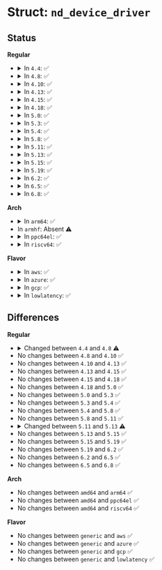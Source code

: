 # Struct: <code>nd_device_driver</code>

## Status
<b>Regular</b>
<ul>
<li>
<details>
<summary>In <code>4.4</code>: ✅</summary>

```c
struct nd_device_driver {
    struct device_driver drv;
    long unsigned int type;
    int (*probe)(struct device *);
    int (*remove)(struct device *);
};
```
</details>
</li>
<li>
<details>
<summary>In <code>4.8</code>: ✅</summary>

```c
struct nd_device_driver {
    struct device_driver drv;
    long unsigned int type;
    int (*probe)(struct device *);
    int (*remove)(struct device *);
    void (*shutdown)(struct device *);
    void (*notify)(struct device *, enum nvdimm_event);
};
```
</details>
</li>
<li>
<details>
<summary>In <code>4.10</code>: ✅</summary>

```c
struct nd_device_driver {
    struct device_driver drv;
    long unsigned int type;
    int (*probe)(struct device *);
    int (*remove)(struct device *);
    void (*shutdown)(struct device *);
    void (*notify)(struct device *, enum nvdimm_event);
};
```
</details>
</li>
<li>
<details>
<summary>In <code>4.13</code>: ✅</summary>

```c
struct nd_device_driver {
    struct device_driver drv;
    long unsigned int type;
    int (*probe)(struct device *);
    int (*remove)(struct device *);
    void (*shutdown)(struct device *);
    void (*notify)(struct device *, enum nvdimm_event);
};
```
</details>
</li>
<li>
<details>
<summary>In <code>4.15</code>: ✅</summary>

```c
struct nd_device_driver {
    struct device_driver drv;
    long unsigned int type;
    int (*probe)(struct device *);
    int (*remove)(struct device *);
    void (*shutdown)(struct device *);
    void (*notify)(struct device *, enum nvdimm_event);
};
```
</details>
</li>
<li>
<details>
<summary>In <code>4.18</code>: ✅</summary>

```c
struct nd_device_driver {
    struct device_driver drv;
    long unsigned int type;
    int (*probe)(struct device *);
    int (*remove)(struct device *);
    void (*shutdown)(struct device *);
    void (*notify)(struct device *, enum nvdimm_event);
};
```
</details>
</li>
<li>
<details>
<summary>In <code>5.0</code>: ✅</summary>

```c
struct nd_device_driver {
    struct device_driver drv;
    long unsigned int type;
    int (*probe)(struct device *);
    int (*remove)(struct device *);
    void (*shutdown)(struct device *);
    void (*notify)(struct device *, enum nvdimm_event);
};
```
</details>
</li>
<li>
<details>
<summary>In <code>5.3</code>: ✅</summary>

```c
struct nd_device_driver {
    struct device_driver drv;
    long unsigned int type;
    int (*probe)(struct device *);
    int (*remove)(struct device *);
    void (*shutdown)(struct device *);
    void (*notify)(struct device *, enum nvdimm_event);
};
```
</details>
</li>
<li>
<details>
<summary>In <code>5.4</code>: ✅</summary>

```c
struct nd_device_driver {
    struct device_driver drv;
    long unsigned int type;
    int (*probe)(struct device *);
    int (*remove)(struct device *);
    void (*shutdown)(struct device *);
    void (*notify)(struct device *, enum nvdimm_event);
};
```
</details>
</li>
<li>
<details>
<summary>In <code>5.8</code>: ✅</summary>

```c
struct nd_device_driver {
    struct device_driver drv;
    long unsigned int type;
    int (*probe)(struct device *);
    int (*remove)(struct device *);
    void (*shutdown)(struct device *);
    void (*notify)(struct device *, enum nvdimm_event);
};
```
</details>
</li>
<li>
<details>
<summary>In <code>5.11</code>: ✅</summary>

```c
struct nd_device_driver {
    struct device_driver drv;
    long unsigned int type;
    int (*probe)(struct device *);
    int (*remove)(struct device *);
    void (*shutdown)(struct device *);
    void (*notify)(struct device *, enum nvdimm_event);
};
```
</details>
</li>
<li>
<details>
<summary>In <code>5.13</code>: ✅</summary>

```c
struct nd_device_driver {
    struct device_driver drv;
    long unsigned int type;
    int (*probe)(struct device *);
    void (*remove)(struct device *);
    void (*shutdown)(struct device *);
    void (*notify)(struct device *, enum nvdimm_event);
};
```
</details>
</li>
<li>
<details>
<summary>In <code>5.15</code>: ✅</summary>

```c
struct nd_device_driver {
    struct device_driver drv;
    long unsigned int type;
    int (*probe)(struct device *);
    void (*remove)(struct device *);
    void (*shutdown)(struct device *);
    void (*notify)(struct device *, enum nvdimm_event);
};
```
</details>
</li>
<li>
<details>
<summary>In <code>5.19</code>: ✅</summary>

```c
struct nd_device_driver {
    struct device_driver drv;
    long unsigned int type;
    int (*probe)(struct device *);
    void (*remove)(struct device *);
    void (*shutdown)(struct device *);
    void (*notify)(struct device *, enum nvdimm_event);
};
```
</details>
</li>
<li>
<details>
<summary>In <code>6.2</code>: ✅</summary>

```c
struct nd_device_driver {
    struct device_driver drv;
    long unsigned int type;
    int (*probe)(struct device *);
    void (*remove)(struct device *);
    void (*shutdown)(struct device *);
    void (*notify)(struct device *, enum nvdimm_event);
};
```
</details>
</li>
<li>
<details>
<summary>In <code>6.5</code>: ✅</summary>

```c
struct nd_device_driver {
    struct device_driver drv;
    long unsigned int type;
    int (*probe)(struct device *);
    void (*remove)(struct device *);
    void (*shutdown)(struct device *);
    void (*notify)(struct device *, enum nvdimm_event);
};
```
</details>
</li>
<li>
<details>
<summary>In <code>6.8</code>: ✅</summary>

```c
struct nd_device_driver {
    struct device_driver drv;
    long unsigned int type;
    int (*probe)(struct device *);
    void (*remove)(struct device *);
    void (*shutdown)(struct device *);
    void (*notify)(struct device *, enum nvdimm_event);
};
```
</details>
</li>
</ul>
<b>Arch</b>
<ul>
<li>
<details>
<summary>In <code>arm64</code>: ✅</summary>

```c
struct nd_device_driver {
    struct device_driver drv;
    long unsigned int type;
    int (*probe)(struct device *);
    int (*remove)(struct device *);
    void (*shutdown)(struct device *);
    void (*notify)(struct device *, enum nvdimm_event);
};
```
</details>
</li>
<li>
In <code>armhf</code>: Absent ⚠️
</li>
<li>
<details>
<summary>In <code>ppc64el</code>: ✅</summary>

```c
struct nd_device_driver {
    struct device_driver drv;
    long unsigned int type;
    int (*probe)(struct device *);
    int (*remove)(struct device *);
    void (*shutdown)(struct device *);
    void (*notify)(struct device *, enum nvdimm_event);
};
```
</details>
</li>
<li>
<details>
<summary>In <code>riscv64</code>: ✅</summary>

```c
struct nd_device_driver {
    struct device_driver drv;
    long unsigned int type;
    int (*probe)(struct device *);
    int (*remove)(struct device *);
    void (*shutdown)(struct device *);
    void (*notify)(struct device *, enum nvdimm_event);
};
```
</details>
</li>
</ul>
<b>Flavor</b>
<ul>
<li>
<details>
<summary>In <code>aws</code>: ✅</summary>

```c
struct nd_device_driver {
    struct device_driver drv;
    long unsigned int type;
    int (*probe)(struct device *);
    int (*remove)(struct device *);
    void (*shutdown)(struct device *);
    void (*notify)(struct device *, enum nvdimm_event);
};
```
</details>
</li>
<li>
<details>
<summary>In <code>azure</code>: ✅</summary>

```c
struct nd_device_driver {
    struct device_driver drv;
    long unsigned int type;
    int (*probe)(struct device *);
    int (*remove)(struct device *);
    void (*shutdown)(struct device *);
    void (*notify)(struct device *, enum nvdimm_event);
};
```
</details>
</li>
<li>
<details>
<summary>In <code>gcp</code>: ✅</summary>

```c
struct nd_device_driver {
    struct device_driver drv;
    long unsigned int type;
    int (*probe)(struct device *);
    int (*remove)(struct device *);
    void (*shutdown)(struct device *);
    void (*notify)(struct device *, enum nvdimm_event);
};
```
</details>
</li>
<li>
<details>
<summary>In <code>lowlatency</code>: ✅</summary>

```c
struct nd_device_driver {
    struct device_driver drv;
    long unsigned int type;
    int (*probe)(struct device *);
    int (*remove)(struct device *);
    void (*shutdown)(struct device *);
    void (*notify)(struct device *, enum nvdimm_event);
};
```
</details>
</li>
</ul>

## Differences
<b>Regular</b>
<ul>
<li>
<details>
<summary>Changed between <code>4.4</code> and <code>4.8</code> ⚠️</summary>
<ul>
<li>
<b>Field added. </b>
<code>void (*shutdown)(struct device *)</code>
</li>
<li>
<b>Field added. </b>
<code>void (*notify)(struct device *, enum nvdimm_event)</code>
</li>
</ul>
</details>
</li>
<li>
No changes between <code>4.8</code> and <code>4.10</code> ✅
</li>
<li>
No changes between <code>4.10</code> and <code>4.13</code> ✅
</li>
<li>
No changes between <code>4.13</code> and <code>4.15</code> ✅
</li>
<li>
No changes between <code>4.15</code> and <code>4.18</code> ✅
</li>
<li>
No changes between <code>4.18</code> and <code>5.0</code> ✅
</li>
<li>
No changes between <code>5.0</code> and <code>5.3</code> ✅
</li>
<li>
No changes between <code>5.3</code> and <code>5.4</code> ✅
</li>
<li>
No changes between <code>5.4</code> and <code>5.8</code> ✅
</li>
<li>
No changes between <code>5.8</code> and <code>5.11</code> ✅
</li>
<li>
<details>
<summary>Changed between <code>5.11</code> and <code>5.13</code> ⚠️</summary>
<ul>
<li>
<b>Field type changed. </b>
<code>int (*remove)(struct device *)</code> ➡️ <code>void (*remove)(struct device *)</code>
</li>
</ul>
</details>
</li>
<li>
No changes between <code>5.13</code> and <code>5.15</code> ✅
</li>
<li>
No changes between <code>5.15</code> and <code>5.19</code> ✅
</li>
<li>
No changes between <code>5.19</code> and <code>6.2</code> ✅
</li>
<li>
No changes between <code>6.2</code> and <code>6.5</code> ✅
</li>
<li>
No changes between <code>6.5</code> and <code>6.8</code> ✅
</li>
</ul>
<b>Arch</b>
<ul>
<li>
No changes between <code>amd64</code> and <code>arm64</code> ✅
</li>
<li>
No changes between <code>amd64</code> and <code>ppc64el</code> ✅
</li>
<li>
No changes between <code>amd64</code> and <code>riscv64</code> ✅
</li>
</ul>
<b>Flavor</b>
<ul>
<li>
No changes between <code>generic</code> and <code>aws</code> ✅
</li>
<li>
No changes between <code>generic</code> and <code>azure</code> ✅
</li>
<li>
No changes between <code>generic</code> and <code>gcp</code> ✅
</li>
<li>
No changes between <code>generic</code> and <code>lowlatency</code> ✅
</li>
</ul>

